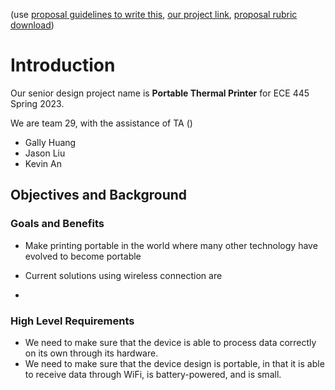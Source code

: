 (use [proposal guidelines to write this](https://courses.grainger.illinois.edu/ece445/lectures/Video/ProjectProposalSlides.pdf]), [our project link](https://courses.engr.illinois.edu/ece445/pace/my-project.asp), [proposal rubric download](https://docs.google.com/document/d/131oiTYIWipWVZ5uxYgSXWuzB4SeM41vfHetalnSdHdE/export?format=pdf))
# Introduction

Our senior design project name is **Portable Thermal Printer** for ECE 445 Spring 2023.

We are team 29, with the assistance of TA (<!-- UNKNOWN NAME???? -->)
- Gally Huang
- Jason Liu
- Kevin An


## Objectives and Background

### Goals and Benefits
- Make printing portable in the world where many other technology have evolved to become portable <!-- Goals -->

- Current solutions using wireless connection are <!-- Features -->

- 

### High Level Requirements <!-- 2/3 sentences: max of 3 sentences -->

- We need to make sure that the device is able to process data correctly on its own through its hardware.
- We need to make sure that the device design is portable, in that it is able to receive data through WiFi, is battery-powered, and is small.
